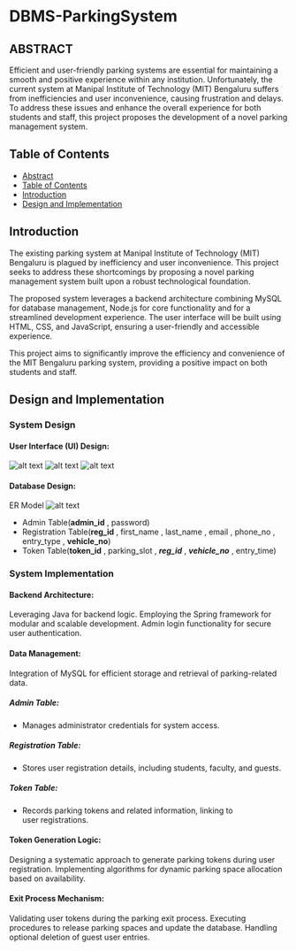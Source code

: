 # DBMS-ParkingSystem

## ABSTRACT

Efficient and user-friendly parking systems are essential for maintaining a smooth and positive experience within any institution. Unfortunately, the current system at Manipal Institute of Technology (MIT) Bengaluru suffers from inefficiencies and user inconvenience, causing frustration and delays. To address these issues and enhance the overall experience for both students and staff, this project proposes the development of a novel parking management system.

## Table of Contents
+ [Abstract](#abstract)
+ [Table of Contents](#table-of-contents)
+ [Introduction](#introduction)
+ [Design and Implementation](#design-and-implementation)

## Introduction

The existing parking system at Manipal Institute of Technology (MIT) Bengaluru is plagued by inefficiency and user inconvenience. This project seeks to address these shortcomings by proposing a novel parking management system built upon a robust technological foundation.

The proposed system leverages a backend architecture combining MySQL for database management, Node.js for core functionality and for a streamlined development experience. The user interface will be built using HTML, CSS, and JavaScript, ensuring a user-friendly and accessible experience.

This project aims to significantly improve the efficiency and convenience of the MIT Bengaluru parking system, providing a positive impact on both students and staff.

## Design and Implementation
### System Design
#### User Interface (UI) Design:
![alt text](views/images/index.png)
![alt text](views/images/token1.png)
![alt text](views/images/reg.png)
#### Database Design:
ER Model
![alt text](views/images/ER_model.png)
* Admin Table(**admin_id** , password)
* Registration Table(**reg_id** , first_name , last_name , email , phone_no , entry_type , **vehicle_no**)
* Token Table(**token_id** , parking_slot , ***reg_id*** , ***vehicle_no*** , entry_time)
### System Implementation

#### Backend Architecture:
Leveraging Java for backend logic.
Employing the Spring framework for modular and scalable development.
Admin login functionality for secure user authentication.

#### Data Management:
Integration of MySQL for efficient storage and retrieval of parking-related data.

##### Admin Table:
+ Manages administrator credentials for system access.

##### Registration Table:
+ Stores user registration details, including students, faculty, and guests.

##### Token Table:
+ Records parking tokens and related information, linking to user registrations.

#### Token Generation Logic:
Designing a systematic approach to generate parking tokens during user registration.
Implementing algorithms for dynamic parking space allocation based on availability.

#### Exit Process Mechanism:
Validating user tokens during the parking exit process.
Executing procedures to release parking spaces and update the database.
Handling optional deletion of guest user entries.
